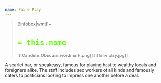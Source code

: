 ```yaml
---
name: Faire Play
---
```

> [!infobox|wmtl]+
> # <font color="#66ff00">`= this.name`</font>
> ![[Candela_Obscura_wordmark.png]] 
> ![[faire play.jpg]]


A scarlet bar, or speakeasy, famous for playing host to wealthy locals and foreigners alike. The staff includes sex workers of all kinds and famously caters to politicians looking to impress one another before a deal.

